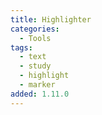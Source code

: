 ```yaml
---
title: Highlighter
categories:
  - Tools
tags:
  - text
  - study
  - highlight
  - marker
added: 1.11.0
---
```

